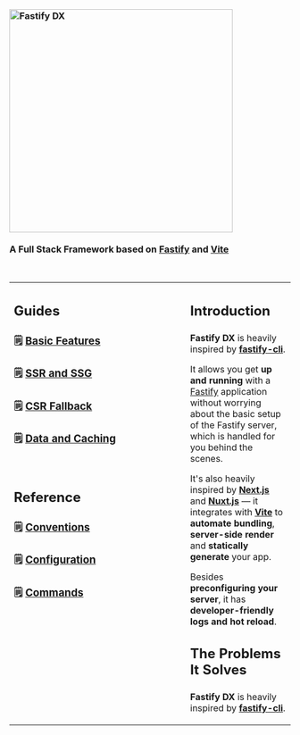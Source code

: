 <br>

### <img width="400px" alt="Fastify DX" src="https://user-images.githubusercontent.com/12291/163095704-d1bd8541-ecde-4707-8068-17d2fd725c01.svg"><br><br>A Full Stack Framework based on [Fastify](https://fastify.io) and [Vite](https://vitejs.org)

<br>

<table>
<tr>
<td width="300px" valign="top">

<h2>

**Guides**

</h2>

### 🗒 [**Basic Features**]()

### 🗒 [**SSR and SSG**]()
  
### 🗒 [**CSR Fallback**]()

### 🗒 [**Data and Caching**]()

<br>

<h2>

**Reference**

</h2>

### 🗒 [**Conventions**]()

### 🗒 [**Configuration**]()

### 🗒 [**Commands**]()
  
</td>
<td valign="top">
<h2>

**Introduction**

</h2>

**Fastify DX** is heavily inspired by **[fastify-cli]()**. 
  
It allows you get **up and running** with a [Fastify]() application without worrying about the basic setup of the Fastify server, which is handled for you behind the scenes.
  
It's also heavily inspired by **[Next.js]()** and **[Nuxt.js]()** — it integrates with **[Vite]()** to **automate bundling**, **server-side render** and **statically generate** your app. 
  
Besides **preconfiguring your server**, it has **developer-friendly logs and hot reload**.

<h2>

**The Problems It Solves**

</h2>

**Fastify DX** is heavily inspired by **[fastify-cli]()**. 


</td>
</tr>
</table>
